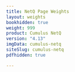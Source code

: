```yaml
---
title: NetQ Page Weights
layout: weights
bookhidden: true
weight: 999
product: Cumulus NetQ
version: "4.13"
imgData: cumulus-netq
siteSlug: cumulus-netq
pdfhidden: true

---
```


